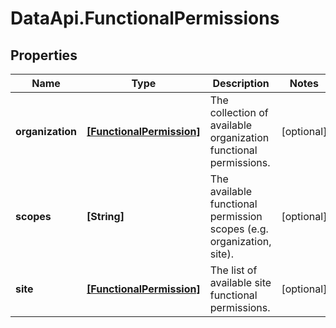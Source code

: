 # DataApi.FunctionalPermissions

## Properties
Name | Type | Description | Notes
------------ | ------------- | ------------- | -------------
**organization** | [**[FunctionalPermission]**](FunctionalPermission.md) | The collection of available organization functional permissions. | [optional] 
**scopes** | **[String]** | The available functional permission scopes (e.g. organization, site). | [optional] 
**site** | [**[FunctionalPermission]**](FunctionalPermission.md) | The list of available site functional permissions. | [optional] 
